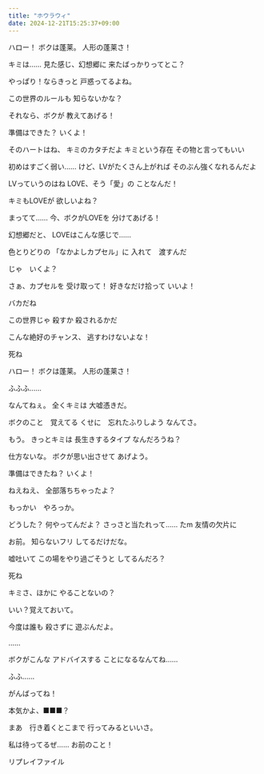 ```yaml
---
title: "ホウラウィ"
date: 2024-12-21T15:25:37+09:00
---
```

ハロー！
ボクは蓬莱。
人形の蓬莱さ！

キミは……
見た感じ、幻想郷に
来たばっかりってとこ？

やっぱり！ならきっと
戸惑ってるよね。

この世界のルールも
知らないかな？

それなら、ボクが
教えてあげる！

準備はできた？
いくよ！

そのハートはね、
キミのカタチだよ
キミという存在
その物と言ってもいい

初めはすごく弱い……
けど、LVがたくさん上がれば
そのぶん強くなれるんだよ

LVっていうのはね
LOVE、そう「愛」の
ことなんだ！

キミもLOVEが
欲しいよね？

まってて……
今、ボクがLOVEを
分けてあげる！

幻想郷だと、
LOVEはこんな感じで……

色とりどりの
「なかよしカプセル」に
入れて　渡すんだ

じゃ　いくよ？

さぁ、カプセルを
受け取って！
好きなだけ拾って
いいよ！

バカだね

この世界じゃ
殺すか
殺されるかだ

こんな絶好のチャンス、
逃すわけないよな！

死ね


ハロー！
ボクは蓬莱。
人形の蓬莱さ！

ふふふ……

なんてねぇ。
全くキミは
大嘘憑きだ。

ボクのこと　覚えてる
くせに　忘れたふりしよう
なんてさ。

もう。
きっとキミは
長生きするタイプ
なんだろうね？

仕方ないな。
ボクが思い出させて
あげよう。

準備はできたね？
いくよ！


ねえねえ、
全部落ちちゃったよ？

もっかい　やろっか。

どうした？
何やってんだよ？
さっさと当たれって……
たm
友情の欠片に

お前。
知らないフリ
してるだけだな。

嘘吐いて
この場をやり過ごそうと
してるんだろ？

死ね


キミさ、ほかに
やることないの？


いい？覚えておいて。

今度は誰も
殺さずに
遊ぶんだよ。

……

ボクがこんな
アドバイスする
ことになるなんてね……

ふふ……

がんばってね！


本気かよ、■■■？

まあ　行き着くとこまで
行ってみるといいさ。

私は待ってるぜ……
お前のこと！



リプレイファイル
